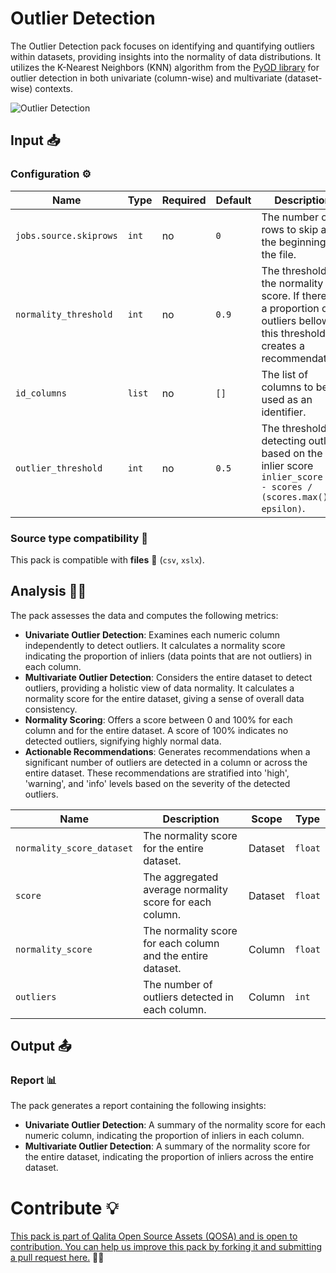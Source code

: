 # Outlier Detection

The Outlier Detection pack focuses on identifying and quantifying outliers within datasets, providing insights into the normality of data distributions. It utilizes the K-Nearest Neighbors (KNN) algorithm from the [PyOD library](https://pyod.readthedocs.io/) for outlier detection in both univariate (column-wise) and multivariate (dataset-wise) contexts.

![Outlier Detection](https://pyod.readthedocs.io/en/latest/_images/ALL.png)

## Input 📥

### Configuration ⚙️

| Name                   | Type   | Required | Default | Description                                                                                                                      |
| ---------------------- | ------ | -------- | ------- | -------------------------------------------------------------------------------------------------------------------------------- |
| `jobs.source.skiprows` | `int`  | no       | `0`     | The number of rows to skip at the beginning of the file.                                                                         |
| `normality_threshold`  | `int`  | no       | `0.9`   | The threshold for the normality score.  If there is a proportion of outliers bellow this threshold, it creates a recommendation. |
| `id_columns`           | `list` | no       | `[]`    | The list of columns to be used as an identifier.                                                                                 |
| `outlier_threshold`    | `int`  | no       | `0.5`   | The threshold for detecting outliers based on the inlier score `inlier_score = 1 - scores / (scores.max() + epsilon)`.           |

### Source type compatibility 🧩

This pack is compatible with **files** 📁 (``csv``, ``xslx``).


## Analysis 🕵️‍♂️

The pack assesses the data and computes the following metrics:

* **Univariate Outlier Detection**: Examines each numeric column independently to detect outliers. It calculates a normality score indicating the proportion of inliers (data points that are not outliers) in each column.
* **Multivariate Outlier Detection**: Considers the entire dataset to detect outliers, providing a holistic view of data normality. It calculates a normality score for the entire dataset, giving a sense of overall data consistency.
* **Normality Scoring**: Offers a score between 0 and 100% for each column and for the entire dataset. A score of 100% indicates no detected outliers, signifying highly normal data.
* **Actionable Recommendations**: Generates recommendations when a significant number of outliers are detected in a column or across the entire dataset. These recommendations are stratified into 'high', 'warning', and 'info' levels based on the severity of the detected outliers.

| Name                      | Description                                                 | Scope   | Type    |
| ------------------------- | ----------------------------------------------------------- | ------- | ------- |
| `normality_score_dataset` | The normality score for the entire dataset.                 | Dataset | `float` |
| `score`                   | The aggregated average normality score for each column.     | Dataset | `float` |
| `normality_score`         | The normality score for each column and the entire dataset. | Column  | `float` |
| `outliers`                | The number of outliers detected in each column.             | Column  | `int`   |

## Output 📤

### Report 📊

The pack generates a report containing the following insights:

* **Univariate Outlier Detection**: A summary of the normality score for each numeric column, indicating the proportion of inliers in each column.
* **Multivariate Outlier Detection**: A summary of the normality score for the entire dataset, indicating the proportion of inliers across the entire dataset.

# Contribute 💡

[This pack is part of Qalita Open Source Assets (QOSA) and is open to contribution. You can help us improve this pack by forking it and submitting a pull request here.](https://github.com/qalita-io/packs) 👥🚀
